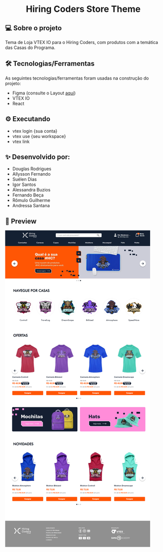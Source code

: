 <h1 align="center">
    Hiring Coders Store Theme
</h1>

## 💻 Sobre o projeto

Tema de Loja VTEX IO para o Hiring Coders, com produtos com a temática das Casas do Programa.

## 🛠 Tecnologias/Ferramentas

As seguintes tecnologias/ferramentas foram usadas na construção do projeto:

- Figma (consulte o Layout [aqui](https://www.figma.com/file/CA7Mbiqwfd6uDUfAHFcgY8/Hiring-Coders-Controll-03---Wireframe?node-id=0%3A1))
- VTEX IO
- React

## ⚙️ Executando
- vtex login {sua conta}
- vtex use {seu workspace}
- vtex link

## ✨ Desenvolvido por:

- Douglas Rodrigues
- Allysson Fernando
- Suélen Dias
- Igor Santos
- Alessandra Buzios
- Fernando Beça
- Rômulo Guilherme
- Andressa Santana

## 🚀 Preview

<img alt="Preview" title="#Preview" src="../imagens/projeto/site_desktop.png" />
